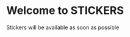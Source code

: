 <html>
<head>
<title>stickers</title>
</head>
<body>
<h1>Welcome to STICKERS</h1>
<p>Stickers will be available as soon as possible</p>
</body>
</html>
